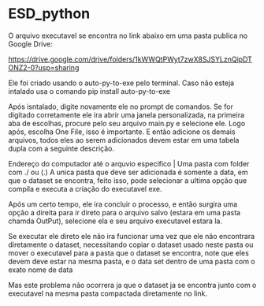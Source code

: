 # ESD_python

O arquivo executavel se encontra no link abaixo em uma pasta publica no Google Drive:

https://drive.google.com/drive/folders/1kWWQtPWyt7zwX8SJSYLznQipDTONZ2-0?usp=sharing

Ele foi criado usando o auto-py-to-exe pelo terminal.
Caso não esteja intalado usa o comando pip install auto-py-to-exe

Após isntalado, digite novamente ele no prompt de comandos.
Se for digitado corretamente ele ira abrir uma janela personalizada, na primeira aba de escolhas, procure pelo seu arquivo main.py e selecione ele.
Logo após, escolha One File, isso é importante.
E então adicione os demais arquivos, todos eles ao serem adicionados devem estar em uma tabela dupla com a seguinte descrição.

Endereço do computador até o arquvio especifico | Uma pasta com folder com ./ ou (.)
A unica pasta que deve ser adicionada é somente a data, em que o dataset se encontra, feito isso, pode selecionar a ultima opção que compila e executa a criação do executavel exe.

Após um certo tempo, ele ira concluir o processo, e então surgira uma opção a direita para ir direto para o arquivo salvo (estara em uma pasta chamda OutPut), selecione ela e seu arquivo executavel estara la.

Se executar ele direto ele não ira funcionar uma vez que ele não encontrara diretamente o dataset, necessitando copiar o dataset usado neste pasta ou mover o executavel para a pasta que o dataset se encontra,  note que eles devem deve estar na mesma pasta, e o data set dentro de uma pasta com o exato nome de data

Mas este problema não ocorrera ja que o dataset ja se encontra junto com o executavel na mesma pasta compactada diretamente no link.
